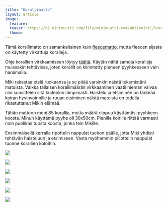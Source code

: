 ```yaml
---
title: "Korallimatto"
layout: article
image:
  feature:
  teaser: https://b2.minimuutti.com/file/minimuutti-com/aktivointi/korallimatto/DS60577-245px.jpg
  thumb:
---
```


Tämä korallimatto on samankaltainen kuin [fleecematto](/aktivointi/fleecematto/), mutta fleecen sijasta on käytetty virkattuja koralleja.

Ohje korallien virkkaamiseen löytyy [täältä](/aktivointi/korallit/). Käytän näitä samoja koralleja muissakin tehtävissä, joten korallit on kiinnitetty pieneen pyyhkeeseen vain harsimalla.

Miki rakastaa etsiä ruokaansa ja se pitää varsinkin näistä tekemistäni matoista. Vaikka tällaisen korallimäärän virkkaaminen vaatii hieman vaivaa niin suosittelen sitä kuitenkin lämpimästi. Haistelu ja etsiminen on tärkeää koiran hyvinvoinnille ja ruuan etsiminen näistä matoista on todella rikastuttanut Mikin elämää.

Tähän mattoon meni 85 korallia, mutta määrä riippuu käyttämäsi pyyhkeen koosta. Minun käyttämä pyyhe oli 30x50cm. Pienille koirille riittää varmasti noin puolikas tuosta koosta, jonka tein Mikille.

Ensimmäisellä kerralla ripottelin nappulat tuohon päälle, jotta Miki yhdisti tehtävän haisteluun ja etsimiseen. Vasta myöhemmin piilottelin nappulat tuonne korallien koloihin.

![](https://b2.minimuutti.com/file/minimuutti-com/aktivointi/korallimatto/DS60525-800px.jpg)

![](https://b2.minimuutti.com/file/minimuutti-com/aktivointi/korallimatto/DS60577-800px.jpg)

![](https://b2.minimuutti.com/file/minimuutti-com/aktivointi/korallimatto/DS60641-800px.jpg)

![](https://b2.minimuutti.com/file/minimuutti-com/aktivointi/korallimatto/DS60671-800px.jpg)

![](https://b2.minimuutti.com/file/minimuutti-com/aktivointi/korallimatto/DS60699-800px.jpg)

![](https://b2.minimuutti.com/file/minimuutti-com/aktivointi/korallimatto/DS60331-800px.jpg)
